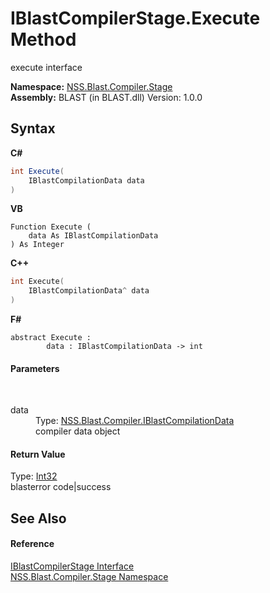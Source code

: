 # IBlastCompilerStage.Execute Method 
 

execute interface

**Namespace:**&nbsp;<a href="f44e629d-16ad-ce78-c6d1-bb239589698b.md">NSS.Blast.Compiler.Stage</a><br />**Assembly:**&nbsp;BLAST (in BLAST.dll) Version: 1.0.0

## Syntax

**C#**<br />
``` C#
int Execute(
	IBlastCompilationData data
)
```

**VB**<br />
``` VB
Function Execute ( 
	data As IBlastCompilationData
) As Integer
```

**C++**<br />
``` C++
int Execute(
	IBlastCompilationData^ data
)
```

**F#**<br />
``` F#
abstract Execute : 
        data : IBlastCompilationData -> int 

```


#### Parameters
&nbsp;<dl><dt>data</dt><dd>Type: <a href="d2afd70e-15cd-df6e-c1b9-6e1d3e9552bd.md">NSS.Blast.Compiler.IBlastCompilationData</a><br />compiler data object</dd></dl>

#### Return Value
Type: <a href="https://docs.microsoft.com/dotnet/api/system.int32" target="_blank" rel="noopener noreferrer">Int32</a><br />blasterror code|success

## See Also


#### Reference
<a href="0660b95a-19c1-0dbc-78ed-31a70a21bc8b.md">IBlastCompilerStage Interface</a><br /><a href="f44e629d-16ad-ce78-c6d1-bb239589698b.md">NSS.Blast.Compiler.Stage Namespace</a><br />